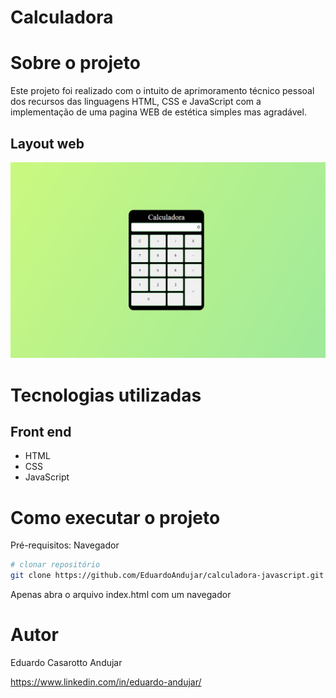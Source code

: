 # Calculadora

# Sobre o projeto

 Este projeto foi realizado com o intuito de aprimoramento técnico pessoal dos recursos das linguagens HTML, CSS e JavaScript com a implementação de uma pagina WEB de estética simples mas agradável.

## Layout web

![Web 1](https://github.com/EduardoAndujar/assets/blob/main/calculadora.jpg)

# Tecnologias utilizadas
## Front end
- HTML
- CSS
- JavaScript

# Como executar o projeto

Pré-requisitos: Navegador

```bash
# clonar repositório
git clone https://github.com/EduardoAndujar/calculadora-javascript.git
```

Apenas abra o arquivo index.html com um navegador


# Autor

Eduardo Casarotto Andujar

https://www.linkedin.com/in/eduardo-andujar/
